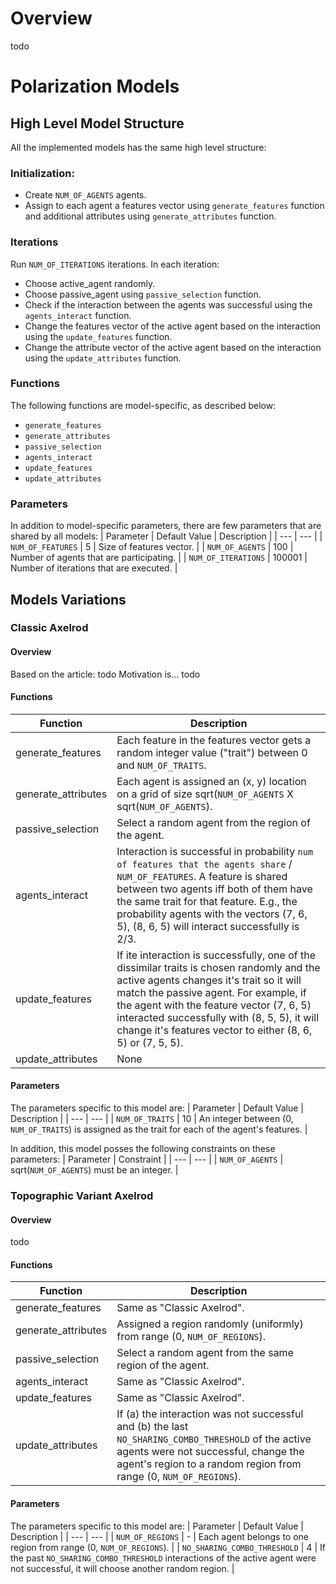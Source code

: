 # Overview

todo

# Polarization Models

## High Level Model Structure

All the implemented models has the same high level structure:

### Initialization:

* Create `NUM_OF_AGENTS` agents.
* Assign to each agent a features vector using `generate_features` function and additional attributes using `generate_attributes` function.

### Iterations

Run `NUM_OF_ITERATIONS` iterations.
In each iteration: 
* Choose active_agent randomly.
* Choose passive_agent using `passive_selection` function.
* Check if the interaction between the agents was successful using the `agents_interact` function.
* Change the features vector of the active agent based on the interaction using the `update_features` function. 
* Change the attribute vector of the active agent based on the interaction using the `update_attributes` function.

### Functions

The following functions are model-specific, as described below: 
* `generate_features`
* `generate_attributes`
* `passive_selection`
* `agents_interact`
* `update_features`
* `update_attributes`

### Parameters

In addition to model-specific parameters, there are few parameters that are shared by all models:
| Parameter | Default Value | Description |
| --- | --- |
| `NUM_OF_FEATURES` | 5 | Size of features vector. |
| `NUM_OF_AGENTS` | 100 | Number of agents that are participating. |
| `NUM_OF_ITERATIONS` | 100001 | Number of iterations that are executed. |

## Models Variations

### Classic Axelrod

#### Overview

Based on the article: todo
Motivation is... todo

#### Functions

| Function | Description |
| --- | --- |
| generate_features | Each feature in the features vector gets a random integer value ("trait") between 0 and `NUM_OF_TRAITS`. |
| generate_attributes | Each agent is assigned an (x, y) location on a grid of size sqrt(`NUM_OF_AGENTS` X sqrt(`NUM_OF_AGENTS`). |
| passive_selection | Select a random agent from the region of the agent. |
| agents_interact | Interaction is successful in probability `num of features that the agents share` / `NUM_OF_FEATURES`. A feature is shared between two agents iff both of them have the same trait for that feature. E.g., the probability agents with the vectors (7, 6, 5), (8, 6, 5) will interact successfully is 2/3. |
| update_features | If ite interaction is successfully, one of the dissimilar traits is chosen randomly and the active agents changes it's trait so it will match the passive agent. For example, if the agent with the feature vector (7, 6, 5) interacted successfully with (8, 5, 5), it will change it's features vector to either (8, 6, 5) or (7, 5, 5). | 
| update_attributes | None |

#### Parameters

The parameters specific to this model are:
| Parameter | Default Value | Description |
| --- | --- |
| `NUM_OF_TRAITS` | 10 |  An integer between (0, `NUM_OF_TRAITS`) is assigned as the trait for each of the agent's features. |

In addition, this model posses the following constraints on these parameters:
| Parameter | Constraint |
| --- | --- |
| `NUM_OF_AGENTS` | sqrt(`NUM_OF_AGENTS`) must be an integer. |

### Topographic Variant Axelrod

#### Overview

todo

#### Functions

| Function | Description |
| --- | --- |
| generate_features | Same as "Classic Axelrod". |
| generate_attributes | Assigned a region randomly (uniformly) from range (0, `NUM_OF_REGIONS`). |
| passive_selection | Select a random agent from the same region of the agent. |
| agents_interact | Same as "Classic Axelrod". |
| update_features | Same as "Classic Axelrod". |
| update_attributes | If (a) the interaction was not successful and (b) the last `NO_SHARING_COMBO_THRESHOLD` of the active agents were not successful, change the agent's region to a random region from range (0, `NUM_OF_REGIONS`). |

#### Parameters

The parameters specific to this model are:
| Parameter | Default Value | Description |
| --- | --- |
| `NUM_OF_REGIONS` | - | Each agent belongs to one region from range (0, `NUM_OF_REGIONS`). |
| `NO_SHARING_COMBO_THRESHOLD` | 4 | If the past `NO_SHARING_COMBO_THRESHOLD` interactions of the active agent were not successful, it will choose another random region. |
